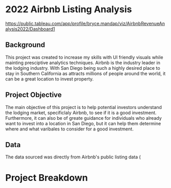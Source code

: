 # 2022 Airbnb Listing Analysis
https://public.tableau.com/app/profile/bryce.mandap/viz/AirbnbRevenueAnalysis2022/Dashboard1

## Background
This project was created to increase my skills with UI friendly visuals while mainting presciptive analytics techniques. Airbnb is the industry leader in the lodging industry. With San Diego being such a highly desired place to stay in Southern California as attracts millions of people around the world, it can be a great location to invest property.  

## Project Objective
The main objective of this project is to help potential investors understand the lodging market, specificlaly Airbnb, to see if it is a good investment. Furthermore, it can also be of greate guidance for individuals who already want to invest into a location in San Diego, but it can help them determine where and what varibales to consider for a good investment. 

## Data 
The data sourced was directly from Airbnb's public listing data (
# Project Breakdown

